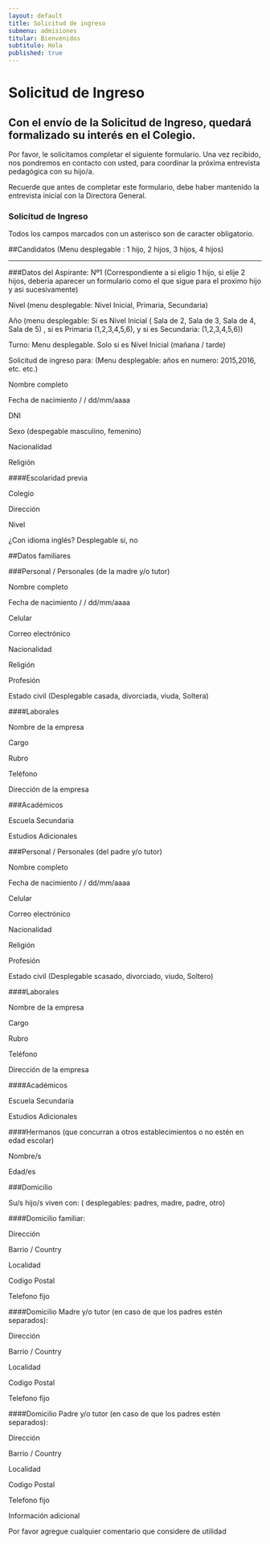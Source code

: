 ```yaml
---
layout: default
title: Solicitud de ingreso
submenu: admisiones
titular: Bienvenidos
subtitulo: Hola
published: true
---
```


# Solicitud de Ingreso

## Con el envío de la Solicitud de Ingreso, quedará formalizado su interés en el Colegio.  

Por favor, le solicitamos completar el siguiente formulario. Una vez recibido, nos pondremos en contacto con usted, para coordinar la próxima entrevista pedagógica con su hijo/a. 

Recuerde que antes de completar este formulario, debe haber mantenido la entrevista inicial con la Directora General. 


### Solicitud de Ingreso
Todos los campos marcados con un asterisco son de caracter obligatorio.

##Candidatos (Menu desplegable : 1 hijo, 2 hijos, 3 hijos, 4 hijos)

---

###Datos del Aspirante: Nº1 (Correspondiente a si eligio 1 hijo, si elije 2 hijos, deberia aparecer un formulario como el que sigue para el proximo hijo y asi sucesivamente)

Nivel (menu desplegable: Nivel Inicial, Primaria, Secundaria)

Año	(menu desplegable: Si es Nivel Inicial ( Sala de 2, Sala de 3, Sala de 4, Sala de 5) , si es Primaria (1,2,3,4,5,6), y si es Secundaria: (1,2,3,4,5,6))

Turno: Menu desplegable. Solo si es Nivel Inicial (mañana / tarde)

Solicitud de ingreso para: (Menu desplegable: años en numero: 2015,2016, etc. etc.) 

Nombre completo	 

Fecha de nacimiento	 /   /   dd/mm/aaaa 

DNI

Sexo (despegable masculino, femenino)	

Nacionalidad

Religión	

####Escolaridad previa

Colegio	

Dirección	

Nivel	

¿Con idioma inglés?	Desplegable si, no

##Datos familiares

###Personal / Personales (de la madre y/o tutor)

Nombre completo	

Fecha de nacimiento	 /   /   dd/mm/aaaa

Celular	

Correo electrónico	

Nacionalidad

Religión

Profesión

Estado civil (Desplegable casada, divorciada, viuda, Soltera)

####Laborales

Nombre de la empresa

Cargo	

Rubro	

Teléfono

Dirección de la empresa	


###Académicos

Escuela Secundaria	 

Estudios Adicionales

###Personal / Personales (del padre y/o tutor)

Nombre completo	

Fecha de nacimiento	 /   /   dd/mm/aaaa

Celular	

Correo electrónico	

Nacionalidad	

Religión	

Profesión	

Estado civil (Desplegable scasado, divorciado, viudo, Soltero)

####Laborales

Nombre de la empresa	

Cargo	

Rubro	

Teléfono	

Dirección de la empresa	

####Académicos

Escuela Secundaria	 

Estudios Adicionales	

####Hermanos (que concurran a otros establecimientos o no estén en edad escolar)

Nombre/s  

Edad/es

###Domicilio 

Su/s hijo/s viven con: ( desplegables: padres, madre, padre, otro)

####Domicilio familiar: 

Dirección

Barrio / Country

Localidad

Codigo Postal

Telefono fijo

####Domicilio Madre y/o tutor (en caso de que los padres estén separados): 

Dirección

Barrio / Country

Localidad

Codigo Postal

Telefono fijo

####Domicilio Padre y/o tutor (en caso de que los padres estén separados): 

Dirección

Barrio / Country

Localidad

Codigo Postal

Telefono fijo

Información adicional

Por favor agregue cualquier comentario que considere de utilidad